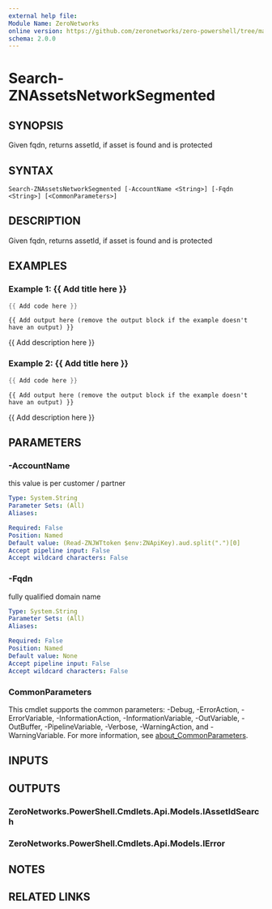 ```yaml
---
external help file:
Module Name: ZeroNetworks
online version: https://github.com/zeronetworks/zero-powershell/tree/master/src/help/zeronetworks/search-znassetsnetworksegmented
schema: 2.0.0
---
```


# Search-ZNAssetsNetworkSegmented

## SYNOPSIS
Given fqdn, returns assetId, if asset is found and is protected

## SYNTAX

```
Search-ZNAssetsNetworkSegmented [-AccountName <String>] [-Fqdn <String>] [<CommonParameters>]
```

## DESCRIPTION
Given fqdn, returns assetId, if asset is found and is protected

## EXAMPLES

### Example 1: {{ Add title here }}
```powershell
{{ Add code here }}
```

```output
{{ Add output here (remove the output block if the example doesn't have an output) }}
```

{{ Add description here }}

### Example 2: {{ Add title here }}
```powershell
{{ Add code here }}
```

```output
{{ Add output here (remove the output block if the example doesn't have an output) }}
```

{{ Add description here }}

## PARAMETERS

### -AccountName
this value is per customer / partner

```yaml
Type: System.String
Parameter Sets: (All)
Aliases:

Required: False
Position: Named
Default value: (Read-ZNJWTtoken $env:ZNApiKey).aud.split(".")[0]
Accept pipeline input: False
Accept wildcard characters: False
```

### -Fqdn
fully qualified domain name

```yaml
Type: System.String
Parameter Sets: (All)
Aliases:

Required: False
Position: Named
Default value: None
Accept pipeline input: False
Accept wildcard characters: False
```

### CommonParameters
This cmdlet supports the common parameters: -Debug, -ErrorAction, -ErrorVariable, -InformationAction, -InformationVariable, -OutVariable, -OutBuffer, -PipelineVariable, -Verbose, -WarningAction, and -WarningVariable. For more information, see [about_CommonParameters](http://go.microsoft.com/fwlink/?LinkID=113216).

## INPUTS

## OUTPUTS

### ZeroNetworks.PowerShell.Cmdlets.Api.Models.IAssetIdSearch

### ZeroNetworks.PowerShell.Cmdlets.Api.Models.IError

## NOTES

## RELATED LINKS

